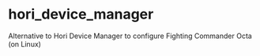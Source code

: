 # hori_device_manager
Alternative to Hori Device Manager to configure Fighting Commander Octa (on Linux)
